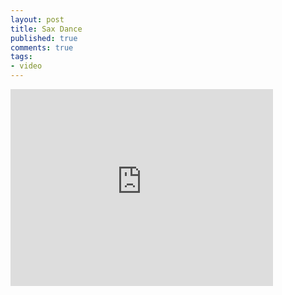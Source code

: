 ```yaml
---
layout: post
title: Sax Dance
published: true
comments: true
tags:
- video
---
```


<iframe width="420" height="315" src="http://www.youtube.com/embed/EQ_ed-UC160" frameborder="0" allowfullscreen></iframe>
